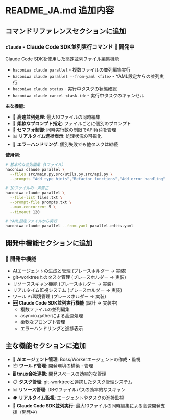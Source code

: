 # README_JA.md 追加内容

## コマンドリファレンスセクションに追加

### `claude` - Claude Code SDK並列実行コマンド 🚧 **開発中**
Claude Code SDKを使用した高速並列ファイル編集機能
- `haconiwa claude parallel` - 複数ファイルの並列編集実行
- `haconiwa claude parallel --from-yaml <file>` - YAML設定からの並列実行
- `haconiwa claude status` - 実行中タスクの状態確認
- `haconiwa claude cancel <task-id>` - 実行中タスクのキャンセル

**主な機能:**
- 🚀 **高速並列処理**: 最大10ファイルの同時編集
- 📝 **柔軟なプロンプト指定**: ファイルごとに個別のプロンプト
- 🎯 **セマフォ制御**: 同時実行数の制限でAPI負荷を管理
- 📊 **リアルタイム進捗表示**: 処理状況の可視化
- 🔧 **エラーハンドリング**: 個別失敗でも他タスクは継続

**使用例:**
```bash
# 基本的な並列編集（3ファイル）
haconiwa claude parallel \
  --files src/main.py,src/utils.py,src/api.py \
  --prompts "Add type hints","Refactor functions","Add error handling"

# 10ファイルの一斉修正
haconiwa claude parallel \
  --file-list files.txt \
  --prompt-file prompts.txt \
  --max-concurrent 5 \
  --timeout 120

# YAML設定ファイルから実行
haconiwa claude parallel --from-yaml parallel-edits.yaml
```

## 開発中機能セクションに追加

### 🚧 開発中機能
- AIエージェントの生成と管理 (プレースホルダー → 実装)
- git-worktreeとのタスク管理 (プレースホルダー → 実装)
- リソーススキャン機能 (プレースホルダー → 実装)
- リアルタイム監視システム (プレースホルダー → 実装)
- ワールド/環境管理 (プレースホルダー → 実装)
- **🆕 Claude Code SDK並列実行機能** (設計 → 実装中)
  - 複数ファイルの並列編集
  - asyncio.gatherによる高速処理
  - 柔軟なプロンプト管理
  - エラーハンドリングと進捗表示

## 主な機能セクションに追加

- 🤖 **AIエージェント管理**: Boss/Workerエージェントの作成・監視
- 📦 **ワールド管理**: 開発環境の構築・管理
- 🖥️ **tmux会社連携**: 開発スペースの効率的な管理
- 📋 **タスク管理**: git-worktreeと連携したタスク管理システム
- 📊 **リソース管理**: DBやファイルパスの効率的なスキャン
- 👁️ **リアルタイム監視**: エージェントやタスクの進捗監視
- **🚀 Claude Code SDK並列実行**: 最大10ファイルの同時編集による高速開発支援（開発中）